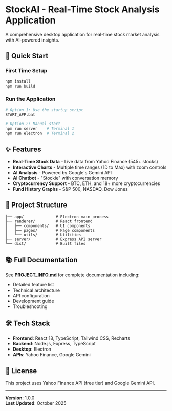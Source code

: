 # StockAI - Real-Time Stock Analysis Application

A comprehensive desktop application for real-time stock market analysis with AI-powered insights.

## 🚀 Quick Start

### First Time Setup
```bash
npm install
npm run build
```

### Run the Application
```bash
# Option 1: Use the startup script
START_APP.bat

# Option 2: Manual start
npm run server    # Terminal 1
npm run electron  # Terminal 2
```

## ✨ Features

- **Real-Time Stock Data** - Live data from Yahoo Finance (545+ stocks)
- **Interactive Charts** - Multiple time ranges (1D to Max) with zoom controls
- **AI Analysis** - Powered by Google's Gemini API
- **AI Chatbot** - "Stockie" with conversation memory
- **Cryptocurrency Support** - BTC, ETH, and 18+ more cryptocurrencies
- **Fund History Graphs** - S&P 500, NASDAQ, Dow Jones

## 📁 Project Structure

```
├── app/              # Electron main process
├── renderer/         # React frontend
│   ├── components/   # UI components
│   ├── pages/        # Page components
│   └── utils/        # Utilities
├── server/           # Express API server
└── dist/             # Built files
```

## 📚 Full Documentation

See **[PROJECT_INFO.md](PROJECT_INFO.md)** for complete documentation including:
- Detailed feature list
- Technical architecture
- API configuration
- Development guide
- Troubleshooting

## 🛠️ Tech Stack

- **Frontend**: React 18, TypeScript, Tailwind CSS, Recharts
- **Backend**: Node.js, Express, TypeScript
- **Desktop**: Electron
- **APIs**: Yahoo Finance, Google Gemini

## 📝 License

This project uses Yahoo Finance API (free tier) and Google Gemini API.

---

**Version**: 1.0.0  
**Last Updated**: October 2025
